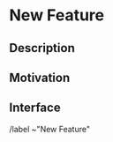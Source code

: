 # New Feature
<!--
  This is for new features which don't exist on the site yet.

  This is pre-filled with example values, feel free to
  remove them before populating the template.
  
  If you feel a heading is irrelevant, just remove it.
-->

## Description
<!-- Explain what this is about, try to use full sentences, and make your point clear. -->

## Motivation

<!--
  If you can, show us what you'd expect this to look like or be used.
  Alternatively, you can put screenshots if where this may have been implemented elsewhere.
-->
## Interface

/label ~"New Feature" 
